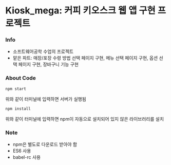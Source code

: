 # Kiosk_mega: 커피 키오스크 웹 앱 구현 프로젝트

### Info
* 소프트웨어공학 수업의 프로젝트
* 맡은 파트: 매장/포장 수령 방법 선택 페이지 구현, 메뉴 선택 페이지 구현, 옵션 선택 페이지 구현, 장바구니 기능 구현

### About Code

    npm start

위와 같이 터미널에 입력하면 서버가 실행됨

    npm install

위와 같이 터미널에 입력하면 npm이 자동으로 설치되어 있지 않은 라이브러리를 설치

### Note
* npm은 별도로 다운로드 받아야 함
* ES6 사용
* babel-rc 사용
